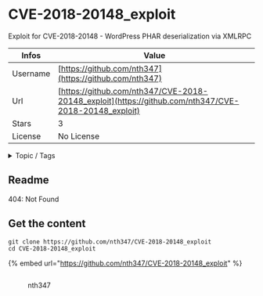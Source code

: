 # CVE-2018-20148_exploit

Exploit for CVE-2018-20148 - WordPress PHAR deserialization via XMLRPC

| Infos    | Value                                                              |
| -------- | -------------------------------------------------------------------|
| Username | [https://github.com/nth347](https://github.com/nth347) |
| Url      | [https://github.com/nth347/CVE-2018-20148_exploit](https://github.com/nth347/CVE-2018-20148_exploit)                                               |
| Stars    | 3                                                          |
| License  | No License                                                        |

<details>

<summary>Topic / Tags</summary>

* exploit* exploits* security* web* wordpress

</details>

## Readme

404: Not Found


## Get the content

```
git clone https://github.com/nth347/CVE-2018-20148_exploit
cd CVE-2018-20148_exploit
```

{% embed url="https://github.com/nth347/CVE-2018-20148_exploit" %}

<figure><img src="https://avatars.githubusercontent.com/u/20441996?v=4" alt=""><figcaption><p>nth347</p></figcaption></figure>
